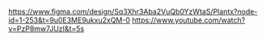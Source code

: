 https://www.figma.com/design/Sq3Xhr3Aba2VuQb0YzWtaS/Plantx?node-id=1-253&t=9u0E3ME9ukxu2xQM-0
https://www.youtube.com/watch?v=PzP8mw7JUzI&t=5s

